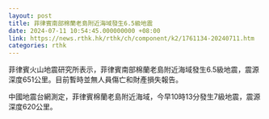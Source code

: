 ```yaml
---
layout: post
title: 菲律賓南部棉蘭老島附近海域發生6.5級地震
date: 2024-07-11 10:54:45.000000000 +08:00
link: https://news.rthk.hk/rthk/ch/component/k2/1761134-20240711.htm
categories: rthk
---
```


菲律賓火山地震研究所表示，菲律賓南部棉蘭老島附近海域發生6.5級地震，震源深度651公里。目前暫時並無人員傷亡和財產損失報告。

中國地震台網測定，菲律賓棉蘭老島附近海域，今早10時13分發生7級地震，震源深度620公里。

